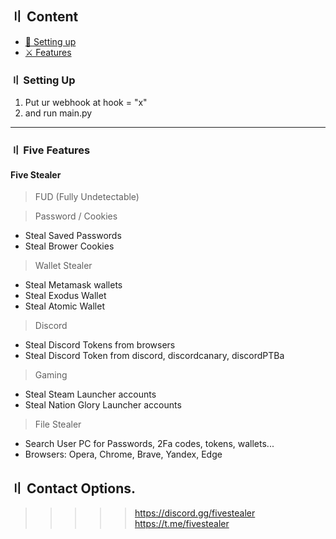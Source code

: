 ## 〢 Content

- [📁 Setting up](#setup)
- [⚔️ Features](#features)

### 〢 Setting Up

1. Put ur webhook at hook = "x"
2. and run main.py

<a id="features"></a>

---

### 〢 Five Features

#### Five Stealer

> FUD (Fully Undetectable)

> Password / Cookies
- Steal Saved Passwords
- Steal Brower Cookies

> Wallet Stealer
- Steal Metamask wallets
- Steal Exodus Wallet
- Steal Atomic Wallet

> Discord
- Steal Discord Tokens from browsers
- Steal Discord Token from discord, discordcanary, discordPTBa

> Gaming
- Steal Steam Launcher accounts
- Steal Nation Glory Launcher accounts

> File Stealer
- Search User PC for Passwords, 2Fa codes, tokens, wallets...
- Browsers: Opera, Chrome, Brave, Yandex, Edge


## 〢 Contact Options.


>>>>> https://discord.gg/fivestealer
>>>>> https://t.me/fivestealer